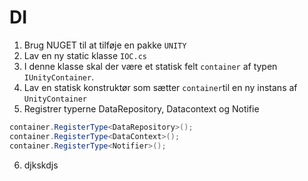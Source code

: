 # DI

1. Brug NUGET til at tilføje en pakke `UNITY`
2. Lav en ny static klasse `IOC.cs`
3. I denne klasse skal der være et statisk felt `container` af typen `IUnityContainer`.
4. Lav en statisk konstruktør som sætter `container`til en ny instans af `UnityContainer`
5. Registrer typerne DataRepository, Datacontext og Notifie
```C#
container.RegisterType<DataRepository>();
container.RegisterType<DataContext>();
container.RegisterType<Notifier>();
```
6. djkskdjs
